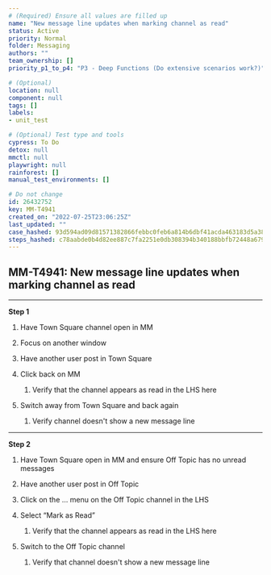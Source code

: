 ```yaml
---
# (Required) Ensure all values are filled up
name: "New message line updates when marking channel as read"
status: Active
priority: Normal
folder: Messaging
authors: ""
team_ownership: []
priority_p1_to_p4: "P3 - Deep Functions (Do extensive scenarios work?)"

# (Optional)
location: null
component: null
tags: []
labels: 
- unit_test

# (Optional) Test type and tools
cypress: To Do
detox: null
mmctl: null
playwright: null
rainforest: []
manual_test_environments: []

# Do not change
id: 26432752
key: MM-T4941
created_on: "2022-07-25T23:06:25Z"
last_updated: ""
case_hashed: 93d594ad09d81571382866febbc0feb6a814b6dbf41acda463183d5a388c72e8305b642704cfa5954b3c09f1825b1836
steps_hashed: c78aabde0b4d82ee887c7fa2251e0db308394b340188bbfb72448a6796135c73ccb6e21f6246d3ffe4b3b7be8011c395
---
```


<!-- (Auto-generated) Based on frontmatter's "key" and "name" -->

## MM-T4941: New message line updates when marking channel as read

---

**Step 1**

1. Have Town Square channel open in MM

2. Focus on another window

3. Have another user post in Town Square

4. Click back on MM

   1. Verify that the channel appears as read in the LHS here

5. Switch away from Town Square and back again

   1. Verify channel doesn't show a new message line

---

**Step 2**

1. Have Town Square open in MM and ensure Off Topic has no unread messages

2. Have another user post in Off Topic

3. Click on the … menu on the Off Topic channel in the LHS

4. Select “Mark as Read”

   1. Verify that the channel appears as read in the LHS here

5. Switch to the Off Topic channel

   1. Verify that channel doesn't show a new message line
